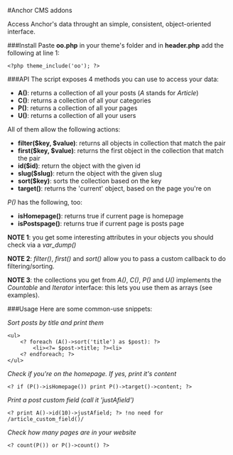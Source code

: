 #Anchor CMS addons

Access Anchor's data throught an simple, consistent, object-oriented interface.

###Install
Paste **oo.php** in your theme's folder and in **header.php** add the following at line 1:

    <?php theme_include('oo'); ?>

###API
The script exposes 4 methods you can use to access your data:

 - **A()**: returns a collection of all your posts (*A* stands for *Article*)
 - **C()**: returns a collection of all your categories
 - **P()**: returns a collection of all your pages
 - **U()**: returns a collection of all your users

All of them allow the following actions:

 - **filter($key, $value)**: returns all objects in collection that match the pair
 - **first($key, $value)**: returns the first object in the collection that match the pair
 - **id($id)**: return the object with the given id
 - **slug($slug)**: return the object with the given slug
 - **sort($key)**: sorts the collection based on the key
 - **target()**: returns the 'current' object, based on the page you're on

*P()* has the following, too:

 - **isHomepage()**: returns true if current page is homepage
 - **isPostspage()**: returns true if current page is posts page

**NOTE 1**: you get some interesting attributes in your objects you should check via a *var_dump()*

**NOTE 2**: *filter()*, *first()* and *sort()* allow you to pass a custom callback to do filtering/sorting.

**NOTE 3**: the collections you get from *A()*, *C()*, *P()* and *U()* implements the *Countable* and *Iterator* interface: this lets you use them as arrays (see examples).


###Usage
Here are some common-use snippets:

*Sort posts by title and print them*

    <ul>
        <? foreach (A()->sort('title') as $post): ?>
            <li><?= $post->title; ?><li>
        <? endforeach; ?>
    </ul>

*Check if you're on the homepage. If yes, print it's content*

    <? if (P()->isHomepage()) print P()->target()->content; ?>

*Print a post custom field (call it 'justAfield')*

    <? print A()->id(10)->justAfield; ?> !no need for /article_custom_field()/

*Check how many pages are in your website*

    <? count(P()) or P()->count() ?>

